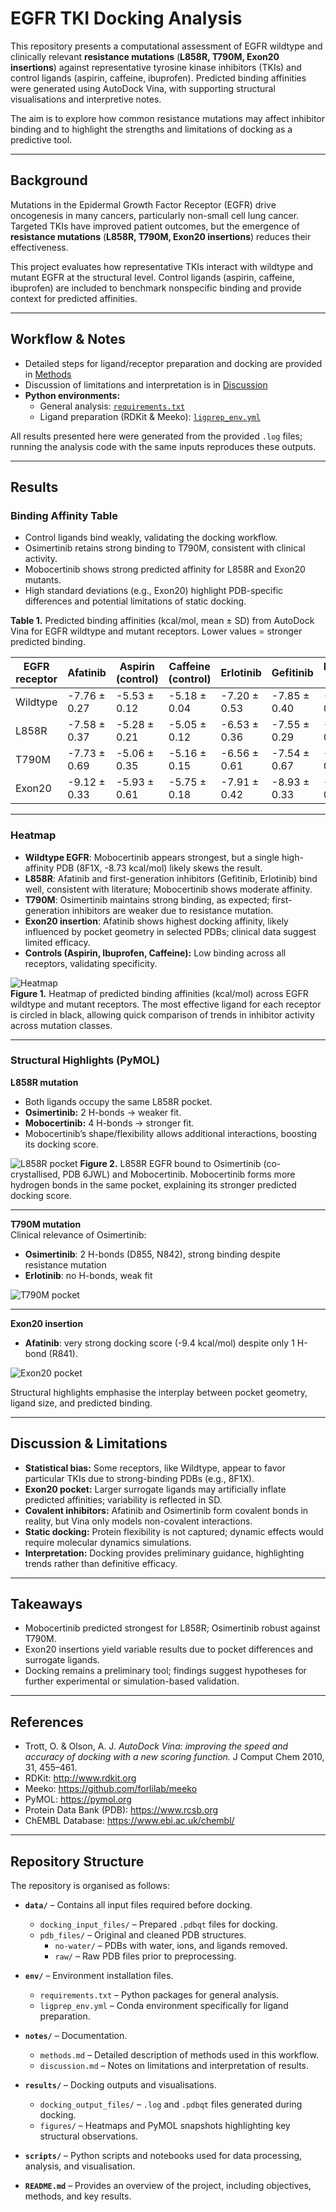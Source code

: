 # EGFR TKI Docking Analysis

This repository presents a computational assessment of EGFR wildtype and clinically relevant **resistance mutations** (**L858R, T790M, Exon20 insertions**) against representative tyrosine kinase inhibitors (TKIs) and control ligands (aspirin, caffeine, ibuprofen). Predicted binding affinities were generated using AutoDock Vina, with supporting structural visualisations and interpretive notes.

The aim is to explore how common resistance mutations may affect inhibitor binding and to highlight the strengths and limitations of docking as a predictive tool.

---

## Background

Mutations in the Epidermal Growth Factor Receptor (EGFR) drive oncogenesis in many cancers, particularly non-small cell lung cancer. Targeted TKIs have improved patient outcomes, but the emergence of **resistance mutations** (**L858R, T790M, Exon20 insertions**) reduces their effectiveness.

This project evaluates how representative TKIs interact with wildtype and mutant EGFR at the structural level. Control ligands (aspirin, caffeine, ibuprofen) are included to benchmark nonspecific binding and provide context for predicted affinities.

---

## Workflow & Notes

- Detailed steps for ligand/receptor preparation and docking are provided in [Methods](notes/methods.md)
- Discussion of limitations and interpretation is in [Discussion](notes/discussion.md)
- **Python environments:**
    - General analysis: [`requirements.txt`](env/requirements.txt)
    - Ligand preparation (RDKit & Meeko): [`ligprep_env.yml`](env/ligaprep_env.yml)

All results presented here were generated from the provided `.log` files; running the analysis code with the same inputs reproduces these outputs.

---

## Results

### Binding Affinity Table

- Control ligands bind weakly, validating the docking workflow.  
- Osimertinib retains strong binding to T790M, consistent with clinical activity.  
- Mobocertinib shows strong predicted affinity for L858R and Exon20 mutants.  
- High standard deviations (e.g., Exon20) highlight PDB-specific differences and potential limitations of static docking.

**Table 1.** Predicted binding affinities (kcal/mol, mean ± SD) from AutoDock Vina for EGFR wildtype and mutant receptors. Lower values = stronger predicted binding.

| EGFR receptor | Afatinib | Aspirin (control) | Caffeine (control) | Erlotinib | Gefitinib | Ibuprofen (control) | Mobocertinib | Osimertinib |
|---------------|----------|--------------------|--------------------|-----------|-----------|----------------------|--------------|-------------|
| Wildtype      | -7.76 ± 0.27 | -5.53 ± 0.12 | -5.18 ± 0.04 | -7.20 ± 0.53 | -7.85 ± 0.40 | -6.28 ± 0.10 | -7.93 ± 0.73 | -7.62 ± 0.37 |
| L858R         | -7.58 ± 0.37 | -5.28 ± 0.21 | -5.05 ± 0.12 | -6.53 ± 0.36 | -7.55 ± 0.29 | -6.14 ± 0.26 | -7.79 ± 0.30 | -7.55 ± 0.24 |
| T790M         | -7.73 ± 0.69 | -5.06 ± 0.35 | -5.16 ± 0.15 | -6.56 ± 0.61 | -7.54 ± 0.67 | -5.98 ± 0.24 | -7.68 ± 0.29 | -7.84 ± 0.64 |
| Exon20        | -9.12 ± 0.33 | -5.93 ± 0.61 | -5.75 ± 0.18 | -7.91 ± 0.42 | -8.93 ± 0.33 | -6.74 ± 0.44 | -8.40 ± 0.75 | -8.69 ± 0.63 |

---

### Heatmap

- **Wildtype EGFR**: Mobocertinib appears strongest, but a single high-affinity PDB (8F1X, -8.73 kcal/mol) likely skews the result.
- **L858R**: Afatinib and first-generation inhibitors (Gefitinib, Erlotinib) bind well, consistent with literature; Mobocertinib shows moderate affinity.
- **T790M**: Osimertinib maintains strong binding, as expected; first-generation inhibitors are weaker due to resistance mutation.
- **Exon20 insertion**: Afatinib shows highest docking affinity, likely influenced by pocket geometry in selected PDBs; clinical data suggest limited efficacy.
- **Controls (Aspirin, Ibuprofen, Caffeine):** Low binding across all receptors, validating specificity.

![Heatmap](results/figures/heatmap.png)  
**Figure 1.** Heatmap of predicted binding affinities (kcal/mol) across EGFR wildtype and mutant receptors. The most effective ligand for each receptor is circled in black, allowing quick comparison of trends in inhibitor activity across mutation classes.

---

### Structural Highlights (PyMOL)

**L858R mutation**  

- Both ligands occupy the same L858R pocket.
- **Osimertinib:** 2 H-bonds → weaker fit.
- **Mobocertinib:** 4 H-bonds → stronger fit.
- Mobocertinib’s shape/flexibility allows additional interactions, boosting its docking score. 

![L858R pocket](results/figures/l858r.png)
**Figure 2.** L858R EGFR bound to Osimertinib (co-crystallised, PDB 6JWL) and Mobocertinib. Mobocertinib forms more hydrogen bonds in the same pocket, explaining its stronger predicted docking score.

---

**T790M mutation**  
Clinical relevance of Osimertinib:  
- **Osimertinib**: 2 H-bonds (D855, N842), strong binding despite resistance mutation 
- **Erlotinib**: no H-bonds, weak fit  

![T790M pocket](results/figures/t790m.png)

---

**Exon20 insertion**  
- **Afatinib**: very strong docking score (-9.4 kcal/mol) despite only 1 H-bond (R841).   

![Exon20 pocket](results/figures/exon20.png)

Structural highlights emphasise the interplay between pocket geometry, ligand size, and predicted binding.

---

## Discussion & Limitations

- **Statistical bias:** Some receptors, like Wildtype, appear to favor particular TKIs due to strong-binding PDBs (e.g., 8F1X).
- **Exon20 pocket:** Larger surrogate ligands may artificially inflate predicted affinities; variability is reflected in SD.
- **Covalent inhibitors:** Afatinib and Osimertinib form covalent bonds in reality, but Vina only models non-covalent interactions.
- **Static docking:** Protein flexibility is not captured; dynamic effects would require molecular dynamics simulations.
- **Interpretation:** Docking provides preliminary guidance, highlighting trends rather than definitive efficacy.

---

## Takeaways

- Mobocertinib predicted strongest for L858R; Osimertinib robust against T790M.
- Exon20 insertions yield variable results due to pocket differences and surrogate ligands.
- Docking remains a preliminary tool; findings suggest hypotheses for further experimental or simulation-based validation.

---

## References

- Trott, O. & Olson, A. J. *AutoDock Vina: improving the speed and accuracy of docking with a new scoring function.* J Comput Chem 2010, 31, 455–461.
- RDKit: http://www.rdkit.org
- Meeko: https://github.com/forlilab/meeko
- PyMOL: https://pymol.org
- Protein Data Bank (PDB): https://www.rcsb.org
- ChEMBL Database: https://www.ebi.ac.uk/chembl/

---

## Repository Structure

The repository is organised as follows:

- **`data/`** – Contains all input files required before docking.  
  - `docking_input_files/` – Prepared `.pdbqt` files for docking.  
  - `pdb_files/` – Original and cleaned PDB structures.  
    - `no-water/` – PDBs with water, ions, and ligands removed.  
    - `raw/` – Raw PDB files prior to preprocessing.  

- **`env/`** – Environment installation files.  
  - `requirements.txt` – Python packages for general analysis.  
  - `ligprep_env.yml` – Conda environment specifically for ligand preparation.  

- **`notes/`** – Documentation.  
  - `methods.md` – Detailed description of methods used in this workflow.  
  - `discussion.md` – Notes on limitations and interpretation of results.  

- **`results/`** – Docking outputs and visualisations.  
  - `docking_output_files/` – `.log` and `.pdbqt` files generated during docking.  
  - `figures/` – Heatmaps and PyMOL snapshots highlighting key structural observations.  

- **`scripts/`** – Python scripts and notebooks used for data processing, analysis, and visualisation.  

- **`README.md`** – Provides an overview of the project, including objectives, methods, and key results.
